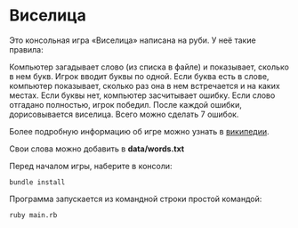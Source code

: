 # Виселица

Это консольная игра «Виселица» написана на руби. У неё такие правила:

Компьютер загадывает слово (из списка в файле) и показывает, сколько в нем букв.
Игрок вводит буквы по одной.
Если буква есть в слове, компьютер показывает, сколько раз она в нем встречается и на каких местах.
Если буквы нет, компьютер засчитывает ошибку.
Если слово отгадано полностью, игрок победил.
После каждой ошибки, дорисовывается виселица.
Всего можно сделать 7 ошибок.

Более подробную информацию об игре можно узнать в [википедии](https://ru.wikipedia.org/wiki/%D0%92%D0%B8%D1%81%D0%B5%D0%BB%D0%B8%D1%86%D0%B0_(%D0%B8%D0%B3%D1%80%D0%B0)).

Свои слова можно добавить в **data/words.txt**

Перед началом игры, наберите в консоли:

```
bundle install
```

Программа запускается из командной строки простой командой:

```
ruby main.rb
```

